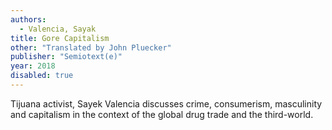 ```yaml
---
authors:
  - Valencia, Sayak
title: Gore Capitalism
other: "Translated by John Pluecker"
publisher: "Semiotext(e)"
year: 2018
disabled: true
---
```


Tijuana activist, Sayek Valencia discusses crime, consumerism, masculinity
and capitalism in the context of the global drug trade and the
third-world.
